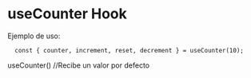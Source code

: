 
# useCounter Hook


Ejemplo de uso:

```
  const { counter, increment, reset, decrement } = useCounter(10);

```
useCounter() //Recibe un valor por defecto